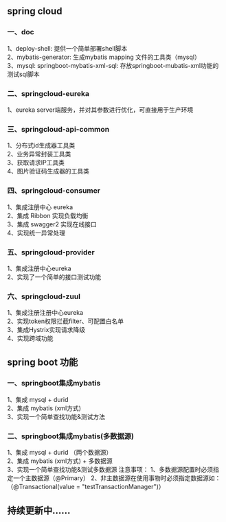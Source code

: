 ## spring cloud
### 一、doc
1、deploy-shell: 提供一个简单部署shell脚本<br/>
2、mybatis-generator: 生成mybatis mapping 文件的工具类（mysql）<br/>
3、mysql: springboot-mybatis-xml-sql: 存放springboot-mubatis-xml功能的测试sql脚本

### 二、springcloud-eureka
1、eureka server端服务，并对其参数进行优化，可直接用于生产环境<br/>

### 三、springcloud-api-common
1、分布式id生成器工具类 <br/>
2、业务异常封装工具类 <br/>
3、获取请求IP工具类 <br/>
4、图片验证码生成器的工具类 <br/>

### 四、springcloud-consumer
1、集成注册中心 eureka <br/>
2、集成 Ribbon 实现负载均衡 <br/>
3、集成 swagger2 实现在线接口 <br/>
4、实现统一异常处理 <br/>

### 五、springcloud-provider
1、集成注册中心eureka <br/>
2、实现了一个简单的接口测试功能 <br/>

### 六、springcloud-zuul 
1、集成注册注册中心eureka <br/>
2、实现token权限拦截filter、可配置白名单 <br/>
3、集成Hystrix实现请求降级 <br/>
4、实现跨域功能 <br/>

## spring boot 功能
### 一、springboot集成mybatis
1、集成 mysql + durid <br/>
2、集成 mybatis (xml方式)<br/>
3、实现一个简单查找功能&测试方法
### 二、springboot集成mybatis(多数据源)
1、集成 mysql + durid （两个数据源）<br/>
2、集成 mybatis (xml方式) + 多数据源<br/>
3、实现一个简单查找功能&测试多数据源
注意事项：
1、多数据源配置时必须指定一个主数据源（@Primary）
2、非主数据源在使用事物时必须指定数据源如：（@Transactional(value = "testTransactionManager")）

## 持续更新中……
